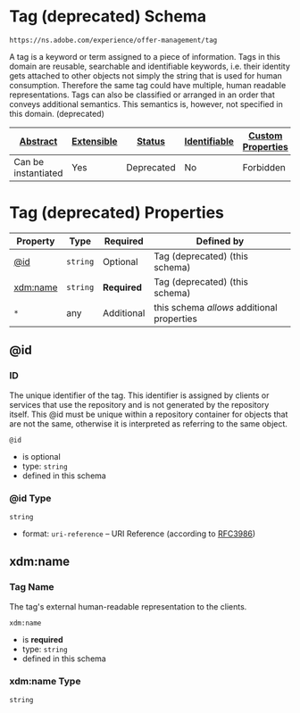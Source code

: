 
# Tag (deprecated) Schema

```
https://ns.adobe.com/experience/offer-management/tag
```

A tag is a keyword or term assigned to a piece of information. Tags in this domain are reusable, searchable and identifiable keywords, i.e. their identity gets attached to other objects not simply the string that is used for human consumption. Therefore the same tag could have multiple, human readable representations. Tags can also be classified or arranged in an order that conveys additional semantics. This semantics is, however, not specified in this domain. (deprecated)

| [Abstract](../../../../abstract.md) | [Extensible](../../../../extensions.md) | [Status](../../../../status.md) | [Identifiable](../../../../id.md) | [Custom Properties](../../../../extensions.md) | [Additional Properties](../../../../extensions.md) | Defined In |
|-------------------------------------|-----------------------------------------|---------------------------------|-----------------------------------|------------------------------------------------|----------------------------------------------------|------------|
| Can be instantiated | Yes | Deprecated | No | Forbidden | Permitted | [adobe/experience/offer-management/tag.schema.json](adobe/experience/offer-management/tag.schema.json) |

# Tag (deprecated) Properties

| Property | Type | Required | Defined by |
|----------|------|----------|------------|
| [@id](#id) | `string` | Optional | Tag (deprecated) (this schema) |
| [xdm:name](#xdmname) | `string` | **Required** | Tag (deprecated) (this schema) |
| `*` | any | Additional | this schema *allows* additional properties |

## @id
### ID

The unique identifier of the tag. This identifier is assigned by clients or services that use the repository and is not generated by the repository itself. This @id must be unique within a repository container for objects that are not the same, otherwise it is interpreted as referring to the same object.

`@id`
* is optional
* type: `string`
* defined in this schema

### @id Type


`string`
* format: `uri-reference` – URI Reference (according to [RFC3986](https://tools.ietf.org/html/rfc3986))






## xdm:name
### Tag Name

The tag's external human-readable representation to the clients.

`xdm:name`
* is **required**
* type: `string`
* defined in this schema

### xdm:name Type


`string`





